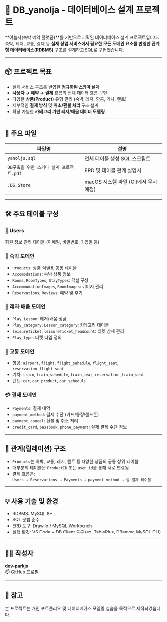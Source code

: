# 🏨 DB_yanolja - 데이터베이스 설계 프로젝트

**야놀자(숙박 예약 플랫폼)**를 기반으로 기획된 데이터베이스 설계 프로젝트입니다.  
숙박, 레저, 교통, 결제 등 **실제 상업 서비스에서 필요한 모든 도메인 요소를 반영한 관계형 데이터베이스(RDBMS)** 구조를 설계하고 SQL로 구현했습니다.

---

## 📦 프로젝트 목표

- 실제 서비스 구조를 반영한 **정규화된 스키마 설계**
- **사용자 → 예약 → 결제** 흐름의 전체 데이터 흐름 구현
- 다양한 **상품(Product)** 유형 관리 (숙박, 레저, 항공, 기차, 렌트)
- 세부적인 **결제 방식** 및 **취소/환불 처리** 구조 설계
- 확장 가능한 **카테고리 기반 레저/배움 데이터 모델링**

---

## 📁 주요 파일

| 파일명 | 설명 |
|--------|------|
| `yanoljs.sql` | 전체 테이블 생성 SQL 스크립트 |
| `DB구축을 위한 스키마 설계 프로젝트.pdf` | ERD 및 테이블 관계 설명서 |
| `.DS_Store` | macOS 시스템 파일 (Git에서 무시 예정) |

---

## 🛠 주요 테이블 구성

### 👤 Users  
회원 정보 관리 테이블 (이메일, 비밀번호, 가입일 등)

### 🏨 숙박 도메인
- `Products`: 상품 식별용 공통 테이블  
- `Accomodations`: 숙박 상품 정보  
- `Rooms`, `RoomTypes`, `StayTypes`: 객실 구성  
- `AccommodationImages`, `RoomImages`: 이미지 관리  
- `Reservations`, `Reviews`: 예약 및 후기

### 🎡 레저·배움 도메인
- `Play`, `Lesson`: 레저/배움 상품  
- `Play_category`, `Lesson_category`: 카테고리 테이블  
- `leisureTicket`, `leisureTicket_headcount`: 티켓 상세 관리  
- `Play_type`: 티켓 타입 정의

### 🚉 교통 도메인
- 항공: `airport`, `flight`, `flight_sehedule`, `flight_seat`, `reservation_flight_seat`  
- 기차: `train`, `train_sehedule`, `train_seat`, `reservation_train_seat`  
- 렌트: `car`, `car_product`, `car_sehedule`

### 💳 결제 도메인
- `Payments`: 결제 내역  
- `payment_method`: 결제 수단 (카드/통장/핸드폰)  
- `payment_cancel`: 환불 및 취소 처리  
- `credit_card`, `passbook`, `phone_payment`: 실제 결제 수단 정보

---

## 🔄 관계(릴레이션) 구조

- `Products`는 숙박, 교통, 레저, 렌트 등 다양한 상품의 공통 상위 테이블
- 대부분의 테이블은 `ProductID` 또는 `user_id`를 통해 서로 연결됨
- 결제 흐름은:  
  `Users → Reservations → Payments → payment_method → 실 결제 테이블`

---

## 💡 사용 기술 및 환경

- RDBMS: MySQL 8+
- SQL 문법 준수
- ERD 도구: Draw.io / MySQL Workbench
- 실행 환경: VS Code + DB Client 도구 (ex. TablePlus, DBeaver, MySQL CLI)

---

## 🙋‍♂️ 작성자

**dev-parkjs**  
📫 [GitHub 프로필](https://github.com/dev-parkjs)

---

## 📌 참고

본 프로젝트는 개인 포트폴리오 및 데이터베이스 모델링 실습을 목적으로 제작되었습니다.
